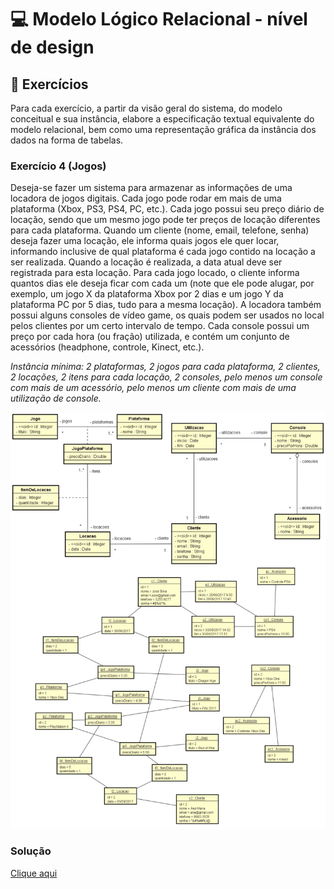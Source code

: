 # 💻 Modelo Lógico Relacional - nível de design

## 📝 Exercícios
Para cada exercício, a partir da visão geral do sistema, do modelo conceitual e sua instância, elabore a especificação textual equivalente do modelo relacional, bem como uma representação gráfica da instância dos dados na forma de tabelas. 

### Exercício 4 (Jogos)

Deseja-se fazer um sistema para armazenar as informações de uma locadora de jogos digitais. Cada jogo pode rodar em mais de uma plataforma (Xbox, PS3, PS4, PC, etc.). Cada jogo possui seu preço diário de locação, sendo que um mesmo jogo pode ter preços de locação diferentes para cada plataforma. Quando um cliente (nome, email, telefone, senha) deseja fazer uma locação, ele informa quais jogos ele quer locar, informando inclusive de qual plataforma é cada jogo contido na locação a ser realizada. Quando a locação é realizada, a data atual deve ser registrada para esta locação. Para cada jogo locado, o cliente informa quantos dias ele deseja ficar com cada um (note que ele pode alugar, por exemplo, um jogo X da plataforma Xbox por 2 dias e um jogo Y da plataforma PC por 5 dias, tudo para a mesma locação). A locadora também possui alguns consoles de vídeo game, os quais podem ser usados no local pelos clientes por um certo intervalo de tempo. Cada console possui um preço por cada hora (ou fração) utilizada, e contém um conjunto de acessórios (headphone, controle, Kinect, etc.).

*Instância mínima: 2 plataformas, 2 jogos para cada plataforma, 2 clientes, 2 locações, 2 itens para cada locação, 2 consoles, pelo menos um console com mais de um acessório, pelo menos um cliente com mais de uma utilização de console.*

![diagramaJogos](diagramaJogos.png)

### Solução

[Clique aqui](exercicio4_solucao.pdf)